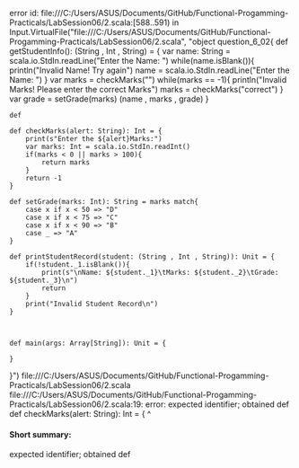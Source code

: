 error id: file:///C:/Users/ASUS/Documents/GitHub/Functional-Progamming-Practicals/LabSession06/2.scala:[588..591) in Input.VirtualFile("file:///C:/Users/ASUS/Documents/GitHub/Functional-Progamming-Practicals/LabSession06/2.scala", "object question_6_02{
    def getStudentInfo(): (String , Int , String) = {
        var name: String = scala.io.StdIn.readLine("Enter the Name: ")
        while(name.isBlank()){
            println("Invalid Name! Try again")
            name = scala.io.StdIn.readLine("Enter the Name: ")
        }
        var marks = checkMarks("")
        while(marks == -1){
            println("Invalid Marks! Please enter the correct Marks")
            marks = checkMarks("correct")
        }
        var grade = setGrade(marks)
        (name , marks , grade)
    }

    def 

    def checkMarks(alert: String): Int = {
        print(s"Enter the ${alert}Marks:")
        var marks: Int = scala.io.StdIn.readInt()
        if(marks < 0 || marks > 100){
            return marks
        }
        return -1
    }

    def setGrade(marks: Int): String = marks match{
        case x if x < 50 => "D"
        case x if x < 75 => "C"
        case x if x < 90 => "B"
        case _ => "A"
    }

    def printStudentRecord(student: (String , Int , String)): Unit = {
        if(!student._1.isBlank()){
            print(s"\nName: ${student._1}\tMarks: ${student._2}\tGrade: ${student._3}\n")
            return
        }
        print("Invalid Student Record\n")        
    }



    def main(args: Array[String]): Unit = {

    }
}")
file:///C:/Users/ASUS/Documents/GitHub/Functional-Progamming-Practicals/LabSession06/2.scala
file:///C:/Users/ASUS/Documents/GitHub/Functional-Progamming-Practicals/LabSession06/2.scala:19: error: expected identifier; obtained def
    def checkMarks(alert: String): Int = {
    ^
#### Short summary: 

expected identifier; obtained def